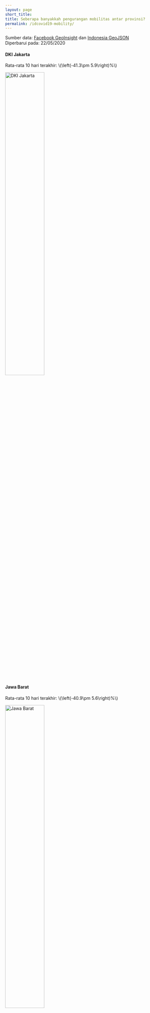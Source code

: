 ```yaml
---
layout: page
short_title:
title: Seberapa banyakkah pengurangan mobilitas antar provinsi?
permalink: /idcovid19-mobility/
---
```


Sumber data: [Facebook GeoInsight](https://www.facebook.com/geoinsights-portal/) dan [Indonesia GeoJSON](https://github.com/superpikar/indonesia-geojson) <br/>
Diperbarui pada: 22/05/2020<br/>

#### DKI Jakarta

Rata-rata 10 hari terakhir: \\(\left(-41.3\pm 5.9\right)\%\\)

<img title="DKI Jakarta" src="{{ site.baseurl }}/assets/idcovid19-mobility/antar-provinsi_dari_dki_jakarta.png" width="50%"/>

#### Jawa Barat

Rata-rata 10 hari terakhir: \\(\left(-40.9\pm 5.6\right)\%\\)

<img title="Jawa Barat" src="{{ site.baseurl }}/assets/idcovid19-mobility/antar-provinsi_dari_jawa_barat.png" width="50%"/>

#### Jawa Timur

Rata-rata 10 hari terakhir: \\(\left(-15.1\pm 4.4\right)\%\\)

<img title="Jawa Timur" src="{{ site.baseurl }}/assets/idcovid19-mobility/antar-provinsi_dari_jawa_timur.png" width="50%"/>

#### Sulawesi Selatan

Rata-rata 10 hari terakhir: \\(\left(-35.2\pm 12.8\right)\%\\)

<img title="Sulawesi Selatan" src="{{ site.baseurl }}/assets/idcovid19-mobility/antar-provinsi_dari_sulawesi_selatan.png" width="50%"/>

#### Jawa Tengah

Rata-rata 10 hari terakhir: \\(\left(-27.0\pm 6.0\right)\%\\)

<img title="Jawa Tengah" src="{{ site.baseurl }}/assets/idcovid19-mobility/antar-provinsi_dari_jawa_tengah.png" width="50%"/>
